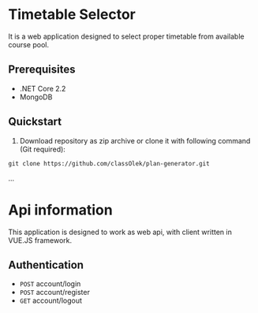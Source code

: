 # Timetable Selector
It is a web application designed to select proper timetable from available course pool.

## Prerequisites
- .NET Core 2.2
- MongoDB

## Quickstart
1. Download repository as zip archive or clone it with following command (Git required):
```
git clone https://github.com/classOlek/plan-generator.git
```
...

# Api information
This application is designed to work as web api, with client written in VUE.JS framework.

## Authentication
- <code>POST</code> account/login
- <code>POST</code> account/register
- <code>GET</code> account/logout
